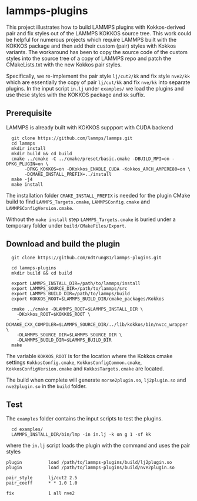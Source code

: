 # lammps-plugins

This project illustrates how to build LAMMPS plugins with Kokkos-derived pair and fix styles out of the LAMMPS KOKKOS source tree. This work could be helpful for numerous projects which require LAMMPS built with the KOKKOS package and then add their custom (pair) styles with Kokkos variants.  The workaround has been to copy the source code of the custom styles into the source tree of a copy of LAMMPS repo and patch the CMakeLists.txt with the new Kokkos pair styles. 

Specifically, we re-implement the pair style `lj/cut2/kk` and fix style `nve2/kk` which are essentially the copy of pair `lj/cut/kk` and fix `nve/kk` into separate plugins.  In the input script `in.lj` under `examples/` we load the plugins and use these styles with the KOKKOS package and `kk` suffix.

## Prerequisite

LAMMPS is already built with KOKKOS suppport with CUDA backend

```
  git clone https://github.com/lammps/lammps.git
  cd lammps
  mkdir install
  mkdir build && cd build
  cmake ../cmake -C ../cmake/preset/basic.cmake -DBUILD_MPI=on -DPKG_PLUGIN=on \
       -DPKG_KOKKOS=on -DKokkos_ENABLE_CUDA -Kokkos_ARCH_AMPERE80=on \
       -DCMAKE_INSTALL_PREFIX=../install
  make -j4
  make install
```

The installation folder `CMAKE_INSTALL_PREFIX` is needed for the plugin CMake build to find `LAMMPS_Targets.cmake`, `LAMMPSConfig.cmake` and `LAMMPSConfigVersion.cmake`.

Without the `make install` step  `LAMMPS_Targets.cmake` is buried under a temporary folder under `build/CMakeFiles/Export`.

## Download and build the plugin


```
  git clone https://github.com/ndtrung81/lammps-plugins.git

  cd lammps-plugins
  mkdir build && cd build

  export LAMMPS_INSTALL_DIR=/path/to/lammps/install
  export LAMMPS_SOURCE_DIR=/path/to/lammps/src
  export LAMMPS_BUILD_DIR=/path/to/lammps/build
  export KOKKOS_ROOT=$LAMMPS_BUILD_DIR/cmake_packages/Kokkos

  cmake ../cmake -DLAMMPS_ROOT=$LAMMPS_INSTALL_DIR \
    -DKokkos_ROOT=$KOKKOS_ROOT \
    -DCMAKE_CXX_COMPILER=$LAMMPS_SOURCE_DIR/../lib/kokkos/bin/nvcc_wrapper \
    -DLAMMPS_SOURCE_DIR=$LAMMPS_SOURCE_DIR \
    -DLAMMPS_BUILD_DIR=$LAMMPS_BUILD_DIR
  make
```


The variable `KOKKOS_ROOT` is for the location where the Kokkos cmake settings `KokkosConfig.cmake`, `KokkosConfigCommon.cmake`, `KokkosConfigVersion.cmake` and `KokkosTargets.cmake` are located.

The build when complete will generate `morse2plugin.so`, `lj2plugin.so` and `nve2plugin.so` in the `build` folder.

## Test

The `examples` folder contains the input scripts to test the plugins.

```
  cd examples/
  LAMMPS_INSTALL_DIR/bin/lmp -in in.lj -k on g 1 -sf kk
```

where the `in.lj` script loads the plugin with the command and uses the pair styles

```
plugin          load /path/to/lammps-plugins/build/lj2plugin.so
plugin          load /path/to/lammps-plugins/build/nve2plugin.so

pair_style      lj/cut2 2.5
pair_coeff      * * 1.0 1.0

fix             1 all nve2
```



